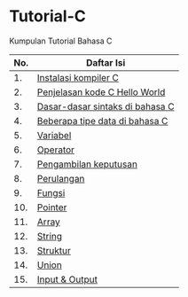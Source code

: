 # Tutorial-C
Kumpulan Tutorial Bahasa C

| No. | Daftar Isi |
|---|---|
| 1. | [Instalasi kompiler C](001_instalasi.md) |
| 2. | [Penjelasan kode C Hello World]( 002_penjelasan-program.md ) |
| 3. | [Dasar-dasar sintaks di bahasa C]( 003_dasar-sintaks.md ) |
| 4. | [Beberapa tipe data di bahasa C]( 004_tipe-data.md ) |
| 5. | [Variabel]( 005_variabel.md ) |
| 6. | [Operator]( 006_operator.md ) |
| 7. | [Pengambilan keputusan]( 007_kondisi.md ) |
| 8. | [Perulangan]( 008_perulangan.md ) |
| 9. | [Fungsi]( 009_fungsi.md ) |
| 10. | [Pointer]( 010_pointer.md ) |
| 11. | [Array]( 011_array.md ) |
| 12. | [String]( 012_string.md ) |
| 13. | [Struktur]( 013_struct.md ) |
| 14. | [Union](014_union.md) |
| 15. | [Input & Output](015_input_output.md) |
